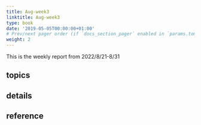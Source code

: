 ```yaml
---
title: Aug-week3
linktitle: Aug-week3
type: book
date: '2019-05-05T00:00:00+01:00'
# Prev/next pager order (if `docs_section_pager` enabled in `params.toml`)
weight: 2
---
```


This is the weekly report from 2022/8/21-8/31

## topics



## details



## reference

